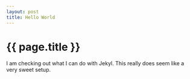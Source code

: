 ```yaml
---
layout: post
title: Hello World
---
```


{{ page.title }}
===

I am checking out what I can do with Jekyl. This really does seem like a very sweet setup.

